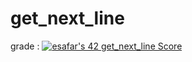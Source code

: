 # get_next_line
grade : [![esafar's 42 get_next_line Score](https://badge42.vercel.app/api/v2/cl6l739qg00490gialxmtgsrk/project/2191489)](https://github.com/JaeSeoKim/badge42)
